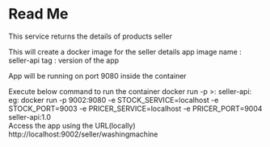 # Read Me
 This service returns the details of products seller
 
This will create a docker image for the seller details app
image name : seller-api
tag : version of the app

App will be running on port 9080 inside the container

Execute below command to run the container
    docker run -p <external port>>:<port which app is running inside the conatiner> seller-api:<version>
    eg: docker run -p 9002:9080 -e STOCK_SERVICE=localhost -e STOCK_PORT=9003 -e PRICER_SERVICE=localhost -e PRICER_PORT=9004 seller-api:1.0  
Access the app using the URL(locally)
    http://localhost:9002/seller/washingmachine